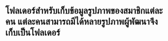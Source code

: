 # โฟลเดอร์สำหรับเก็บข้อมูลรูปภาพของสมาชิกแต่ละคน แต่ละคนสามารถมีได้หลายรูปภาพผู้พัฒนาจึงเก็บเป็นโฟลเดอร์